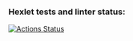 ### Hexlet tests and linter status:
[![Actions Status](https://github.com/Myotraykt/frontend-project-44/actions/workflows/hexlet-check.yml/badge.svg)](https://github.com/Myotraykt/frontend-project-44/actions)